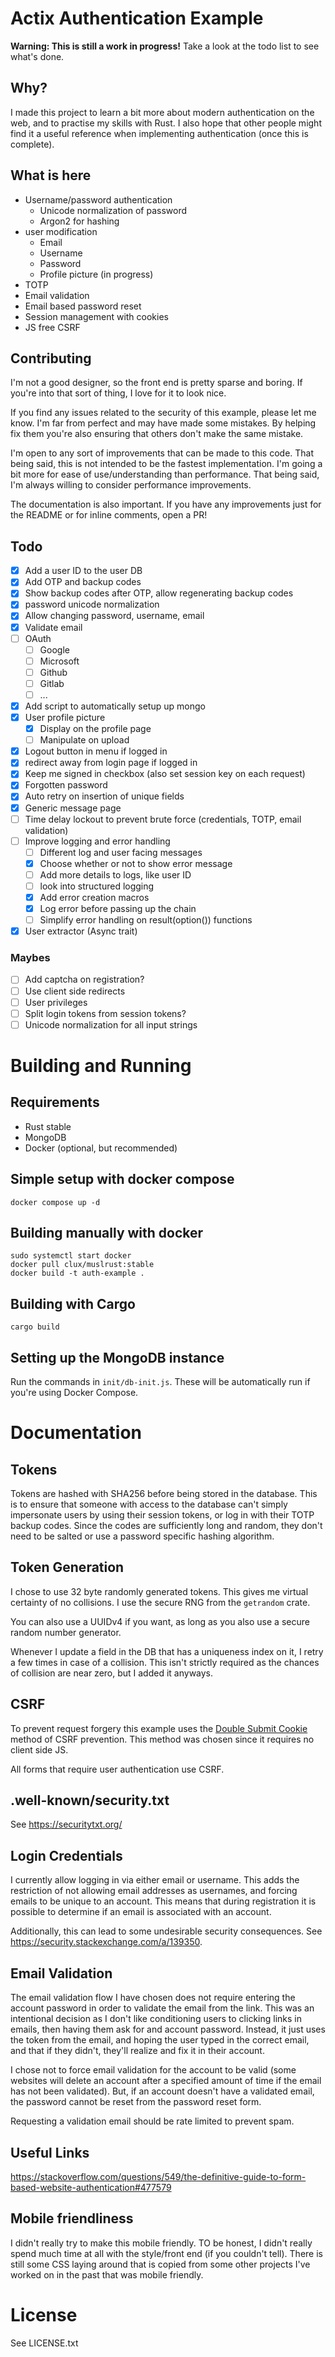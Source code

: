 # Actix Authentication Example

**Warning: This is still a work in progress!** Take a look at the todo list to see what's done.

## Why?

I made this project to learn a bit more about modern authentication on the web, and to practise my skills with Rust.
I also hope that other people might find it a useful reference when implementing authentication (once this is complete).

## What is here

- Username/password authentication
  - Unicode normalization of password
  - Argon2 for hashing
- user modification
  - Email
  - Username
  - Password
  - Profile picture (in progress)
- TOTP
- Email validation
- Email based password reset
- Session management with cookies
- JS free CSRF

## Contributing

I'm not a good designer, so the front end is pretty sparse and boring. If you're into that sort of thing, I love for it to look nice.

If you find any issues related to the security of this example, please let me know. I'm far from perfect and may have made some mistakes.
By helping fix them you're also ensuring that others don't make the same mistake.

I'm open to any sort of improvements that can be made to this code. That being said, this is not intended to be the fastest implementation.
I'm going a bit more for ease of use/understanding than performance. That being said, I'm always willing to consider performance improvements.

The documentation is also important. If you have any improvements just for the README or for inline comments, open a PR!

## Todo

- [x] Add a user ID to the user DB
- [x] Add OTP and backup codes
- [x] Show backup codes after OTP, allow regenerating backup codes
- [x] password unicode normalization
- [x] Allow changing password, username, email
- [x] Validate email
- [ ] OAuth
  - [ ] Google
  - [ ] Microsoft
  - [ ] Github
  - [ ] Gitlab
  - [ ] ...
- [X] Add script to automatically setup up mongo
- [x] User profile picture
  - [x] Display on the profile page
  - [ ] Manipulate on upload
- [x] Logout button in menu if logged in
- [x] redirect away from login page if logged in
- [x] Keep me signed in checkbox (also set session key on each request)
- [x] Forgotten password
- [x] Auto retry on insertion of unique fields
- [x] Generic message page
- [ ] Time delay lockout to prevent brute force (credentials, TOTP, email validation)
- [ ] Improve logging and error handling
  - [ ] Different log and user facing messages
  - [x] Choose whether or not to show error message
  - [ ] Add more details to logs, like user ID
  - [ ] look into structured logging
  - [x] Add error creation macros
  - [x] Log error before passing up the chain
  - [ ] Simplify error handling on result(option()) functions
- [x] User extractor (Async trait)

### Maybes

- [ ] Add captcha on registration?
- [ ] Use client side redirects
- [ ] User privileges
- [ ] Split login tokens from session tokens?
- [ ] Unicode normalization for all input strings

# Building and Running

## Requirements

- Rust stable
- MongoDB
- Docker (optional, but recommended)

## Simple setup with docker compose

`docker compose up -d`

## Building manually with docker

```
sudo systemctl start docker
docker pull clux/muslrust:stable
docker build -t auth-example .
```

## Building with Cargo

`cargo build`

## Setting up the MongoDB instance

Run the commands in `init/db-init.js`. These will be automatically run if you're using Docker Compose.

# Documentation

## Tokens

Tokens are hashed with SHA256 before being stored in the database. This is to ensure that someone with access to the database can't
simply impersonate users by using their session tokens, or log in with their TOTP backup codes. Since the codes are sufficiently long
and random, they don't need to be salted or use a password specific hashing algorithm.

## Token Generation

I chose to use 32 byte randomly generated tokens. This gives me virtual certainty of no collisions. I use the secure RNG
from the `getrandom` crate.

You can also use a UUIDv4 if you want, as long as you also use a secure random number generator.

Whenever I update a field in the DB that has a uniqueness index on it, I retry a few times in case of a collision.
This isn't strictly required as the chances of collision are near zero, but I added it anyways.

## CSRF

To prevent request forgery this example uses the [Double Submit Cookie](https://en.wikipedia.org/wiki/Cross-site_request_forgery#Double_Submit_Cookie) method of CSRF prevention. This method was chosen since it requires no client side JS.

All forms that require user authentication use CSRF.

## .well-known/security.txt

See <https://securitytxt.org/>

## Login Credentials

I currently allow logging in via either email or username. This adds the restriction of not allowing email addresses as usernames,
and forcing emails to be unique to an account. This means that during registration it is possible to determine if an email
is associated with an account.

Additionally, this can lead to some undesirable security consequences. See <https://security.stackexchange.com/a/139350>.

## Email Validation

The email validation flow I have chosen does not require entering the account password in order to validate the email from the link.
This was an intentional decision as I don't like conditioning users to clicking links in emails, then having them ask for
and account password. Instead, it just uses the token from the email, and hoping the user typed in the correct email, and
that if they didn't, they'll realize and fix it in their account.

I chose not to force email validation for the account to be valid (some websites will delete an account after a specified
amount of time if the email has not been validated). But, if an account doesn't have a validated email, the password cannot
be reset from the password reset form.

Requesting a validation email should be rate limited to prevent spam.

## Useful Links

<https://stackoverflow.com/questions/549/the-definitive-guide-to-form-based-website-authentication#477579>

## Mobile friendliness

I didn't really try to make this mobile friendly. TO be honest, I didn't really spend much time at all with the style/front end
(if you couldn't tell). There is still some CSS laying around that is copied from some other projects I've worked on in the past
that was mobile friendly.

# License

See LICENSE.txt
